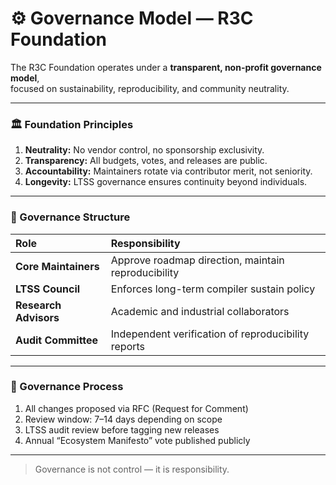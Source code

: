 # ⚙️ Governance Model — R3C Foundation

The R3C Foundation operates under a **transparent, non-profit governance model**,  
focused on sustainability, reproducibility, and community neutrality.

---

### 🏛️ Foundation Principles

1. **Neutrality:** No vendor control, no sponsorship exclusivity.  
2. **Transparency:** All budgets, votes, and releases are public.  
3. **Accountability:** Maintainers rotate via contributor merit, not seniority.  
4. **Longevity:** LTSS governance ensures continuity beyond individuals.  

---

### 🧭 Governance Structure

| Role | Responsibility |
|:--|:--|
| **Core Maintainers** | Approve roadmap direction, maintain reproducibility |
| **LTSS Council** | Enforces long-term compiler sustain policy |
| **Research Advisors** | Academic and industrial collaborators |
| **Audit Committee** | Independent verification of reproducibility reports |

---

### 📘 Governance Process

1. All changes proposed via RFC (Request for Comment)  
2. Review window: 7–14 days depending on scope  
3. LTSS audit review before tagging new releases  
4. Annual “Ecosystem Manifesto” vote published publicly

---

> Governance is not control — it is responsibility.
